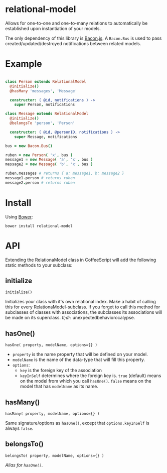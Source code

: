 relational-model
===========

Allows for one-to-one and one-to-many relations to automatically be established upon instantiation of your models.

The only dependency of this library is [Bacon.js](github.com/baconjs/bacon.js). A `Bacon.Bus` is used to pass created/updated/destroyed notifications between related models.

# Example

```coffeescript

class Person extends RelationalModel
  @initialize()
  @hasMany 'messages', 'Message'

  constructor: ( @id, notifications ) ->
    super Person, notifications

class Message extends RelationalModel
  @initialize()
  @belongsTo 'person', 'Person'

  constructor: ( @id, @personID, notifications ) ->
    super Message, notifications

bus = new Bacon.Bus()

ruben = new Person( 'x', bus )
message1 = new Message( 'a', 'x', bus )
message2 = new Message( 'b', 'x', bus )

ruben.messages # returns { a: message1, b: message2 }
message1.person # returns ruben
message2.person # returns ruben
```

# Install

Using [Bower](http://bower.io):

```
bower install relational-model
```

# API

Extending the RelationaModel class in CoffeeScript will add the following static methods to your subclass:

## initialize

`initialize()`

Initializes your class with it's own relational index. Make a habit of calling this for every RelationaModel-subclass. If you forget to call this method for subclasses of classes with associations, the subclasses its associations will be made on its superclass. *tl;dr*: unexpectedbehaviorocalypse.

## hasOne()
`hasOne( property, modelName, options={} )`

* `property` is the name property that will be defined on your model.
* `modelName` is the name of the data-type that will fill this property.
* `options`:
  * `key` is the foreign key of the association
  * `keyInSelf` determines where the foreign key is. `true` (default) means on the model from which you call `hasOne()`. `false` means on the model that has `modelName` as its name.

## hasMany()

`hasMany( property, modelName, options={} )`

Same signature/options as `hasOne()`, except that `options.keyInSelf` is always `false`.

## belongsTo()

`belongsTo( property, modelName, options={} )`

*Alias for `hasOne()`.*
